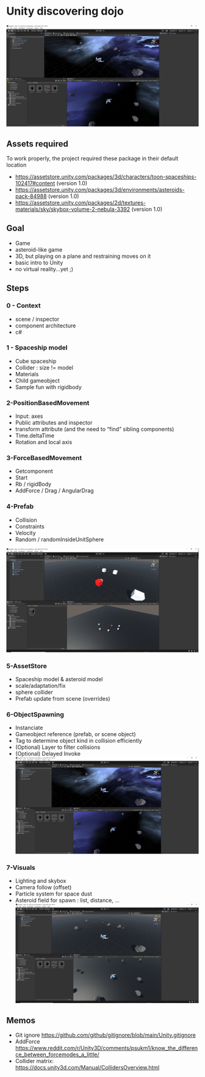 # Unity discovering dojo
![img/7-Visuals.png](img/7-Visuals.png)

## Assets required
To work properly, the project required these package in their default location 
- https://assetstore.unity.com/packages/3d/characters/toon-spaceships-102417#content (version 1.0)
- https://assetstore.unity.com/packages/3d/environments/asteroids-pack-84988 (version 1.0)
- https://assetstore.unity.com/packages/2d/textures-materials/sky/skybox-volume-2-nebula-3392 (version 1.0)

## Goal
- Game
 - asteroid-like game
 - 3D, but playing on a plane and restraining moves on it
- basic intro to Unity
 - no virtual reality...yet ;)

## Steps
### 0 - Context
- scene / inspector
- component architecture
- c#

### 1 - Spaceship model
- Cube spaceship
 - Collider : size != model
 - Materials
 - Child gameobject
- Sample fun with rigidbody

### 2-PositionBasedMovement
- Input: axes
- Public attributes and inspector
- transform attribute (and the need to “find” sibling components)
- Time.deltaTime
- Rotation and local axis

### 3-ForceBasedMovement
- Getcomponent
- Start
- Rb / rigidBody
- AddForce / Drag / AngularDrag

### 4-Prefab
- Collision
- Constraints
- Velocity
- Random / randomInsideUnitSphere

![img/4-Prefab.png](img/4-Prefab.png)

### 5-AssetStore
- Spaceship model & asteroid model
- scale/adaptation/fix
- sphere collider
- Prefab update from scene (overrides)

### 6-ObjectSpawning
- Instanciate
- Gameobject reference (prefab, or scene object)
- Tag to determine object kind in collision efficiently
- (Optional) Layer to filter collisions
- (Optional) Delayed Invoke
![img/7-Visuals.png](img/7-Visuals.png)

### 7-Visuals
- Lighting and skybox
- Camera follow (offset)
- Particle system for space dust
- Asteroid field for spawn : list, distance, …
![img/6-ObjectSpawning.png](img/6-ObjectSpawning.png)

## Memos
- Git ignore https://github.com/github/gitignore/blob/main/Unity.gitignore 
- AddForce https://www.reddit.com/r/Unity3D/comments/psukm1/know_the_difference_between_forcemodes_a_little/ 
- Collider matrix: https://docs.unity3d.com/Manual/CollidersOverview.html 
